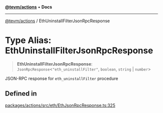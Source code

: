 [**@tevm/actions**](../README.md) • **Docs**

***

[@tevm/actions](../globals.md) / EthUninstallFilterJsonRpcResponse

# Type Alias: EthUninstallFilterJsonRpcResponse

> **EthUninstallFilterJsonRpcResponse**: `JsonRpcResponse`\<`"eth_uninstallFilter"`, `boolean`, `string` \| `number`\>

JSON-RPC response for `eth_uninstallFilter` procedure

## Defined in

[packages/actions/src/eth/EthJsonRpcResponse.ts:325](https://github.com/evmts/tevm-monorepo/blob/main/packages/actions/src/eth/EthJsonRpcResponse.ts#L325)
